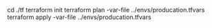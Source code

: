 cd ./tf
terraform init
terraform plan -var-file ../envs/producation.tfvars
terraform apply -var-file ../envs/producation.tfvars